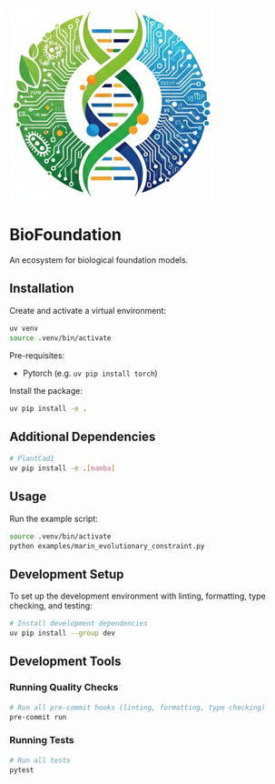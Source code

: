 ![BioFoundation Logo](docs/source/_static/logo.png)

# BioFoundation

An ecosystem for biological foundation models.

## Installation

Create and activate a virtual environment:

```bash
uv venv
source .venv/bin/activate
```

Pre-requisites:
- Pytorch (e.g. `uv pip install torch`)

Install the package:

```bash
uv pip install -e .
```

## Additional Dependencies

```bash
# PlantCad1
uv pip install -e .[mamba]
```

## Usage

Run the example script:

```bash
source .venv/bin/activate
python examples/marin_evolutionary_constraint.py
```

## Development Setup

To set up the development environment with linting, formatting, type checking, and testing:

```bash
# Install development dependencies
uv pip install --group dev
```

## Development Tools

### Running Quality Checks

```bash
# Run all pre-commit hooks (linting, formatting, type checking)
pre-commit run
```

### Running Tests

```bash
# Run all tests
pytest
```
